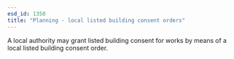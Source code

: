 ```yaml
---
esd_id: 1350
title: "Planning - local listed building consent orders"
---
```


A local authority may grant listed building consent for works by means of a local listed building consent order.

